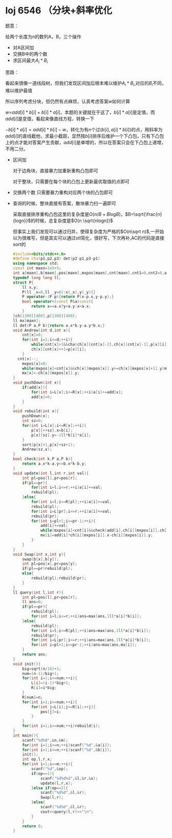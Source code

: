 # loj 6546 （分块+斜率优化

题意：

给两个长度为n的数列A，B，三个操作

+ 对A区间加
+ 交换B中的两个数
+ 求区间最大${A_i*B_i}$

思路：

看起来很像一道线段树，但我们发现区间加后根本难以维护$A_i*B_i$,对应的$B_i$不同，难以维护最值

所以序列考虑分块，但仍然有点麻烦，认真考虑答案$w$如何计算

$w$=$add[i]*b[i]+b[i]*a[i]$，本题的关键就在于这了，$b[i]*a[i]$是定值，而$add[i]$是变值，看起来像直线方程，转换一下

$-b[i]*a[i]=add[i]*b[i]-w$，转化为有$n$个过$(b[i],a[i]*b[i])$的点，用斜率为$add[i]$的直线截他，求最小截距，显然按$b[i]$排序后维护一个下凸包，只有下凸包上的点才能对答案产生贡献，$add[i]$是单增的，所以在答案只会在下凸包上递增，不用二分。



+ 区间加

  对于边角块，直接暴力加重新重构凸包即可

  对于整块，只需要在每个块的凸包上更新最优取值的点即可

+ 交换两个数 只需要暴力重构对应两个块的凸包即可

+ 查询的时候，整块直接有答案，散块暴力扫一遍即可

  采取直接排序重构凸包这里的复杂度是$O(n/B+BlogB)$，$B=\sqrt{\frac{n}{logn}}$的时候，总复杂度是$O(n \sqrt{nlogn})$

  但事实上我们发现可以通过归并，使得复杂度为严格的$O(n\sqrt n)$,一开始以为很难写，但是其实可以通过$stl$简化，很好写，下次再补,AC的代码是直接sort的

  ```cpp
  #include<bits/stdc++.h>
  #define cha(p1,p2,p3) det(p2-p1,p3-p1)
  using namespace std;
  const int maxn=1e5+5;
  int a[maxn],b[maxn],pos[maxn],mxpos[maxn],cnt[maxn],cnt1=0,cnt2=0,add[maxn],n,m,L[maxn],R[maxn],big,num;
  typedef long long ll;
  struct P{
      ll x,y;
      P(ll _x=0,ll _y=0):x(_x),y(_y){}
      P operator-(P p){return P(x-p.x,y-p.y);}
      bool operator<(const P&a)const{
          return x==a.x?y<a.y:x<a.x;
      }
  }ch[1300][400],p[1300][400];
  ll mx[maxn];
  ll det(P a,P b){return a.x*b.y-a.y*b.x;}
  void Andrew(int d,int x){
      cnt[x]=0;
      for(int i=1;i<=d;++i){
          while(cnt[x]>1&&cha(ch[x][cnt[x]-2],ch[x][cnt[x]-1],p[x][i])<=0)cnt[x]--;
          ch[x][cnt[x]++]=p[x][i];
      }
  	cnt[x]--;
      mxpos[x]=0;
      while(mxpos[x]<cnt[x]&&ch[x][mxpos[x]].y>=ch[x][mxpos[x]+1].y)mxpos[x]++;
      mx[x]=-ch[x][mxpos[x]].y;
  }
  void pushDown(int x){
      if(add[x]){
          for(int i=L[x];i<=R[x];++i)a[i]+=add[x];
          add[x]=0;
      }
  }
  void rebuild(int x){
      pushDown(x);
      int sz=0;
      for(int i=L[x];i<=R[x];++i){
          p[x][++sz].x=b[i];
          p[x][sz].y=-1ll*b[i]*a[i];
      }
      sort(p[x]+1,p[x]+sz+1);
      Andrew(sz,x);
  }
  bool check(int k,P a,P b){
      return a.x*k-a.y<=b.x*k-b.y;
  }
  void update(int l,int r,int val){
      int pl=pos[l],pr=pos[r];
      if(pl==pr){
          for(int i=l;i<=r;++i)a[i]+=val;
          rebuild(pl);
      }else{
          for(int i=l;i<=R[pl];++i)a[i]+=val;
          rebuild(pl);
          for(int i=L[pr];i<=r;++i)a[i]+=val;
          rebuild(pr);
          for(int i=pl+1;i<=pr-1;++i){
              add[i]+=val;
              while(mxpos[i]<cnt[i]&&check(add[i],ch[i][mxpos[i]],ch[i][mxpos[i]+1]))++mxpos[i];
              mx[i]=add[i]*ch[i][mxpos[i]].x-ch[i][mxpos[i]].y;
          }
      }
  }
  void Swap(int x,int y){
      swap(b[x],b[y]);
      int pl=pos[x],pr=pos[y];
      if(pl==pr)rebuild(pl);
      else{
          rebuild(pl);rebuild(pr);
      }
  }
  ll query(int l,int r){
      int pl=pos[l],pr=pos[r];
      ll ans=0;
      if(pl==pr){
          rebuild(pl);
          for(int i=l;i<=r;++i)ans=max(ans,1ll*a[i]*b[i]);
      }else{
          rebuild(pl);
          for(int i=l;i<=R[pl];++i)ans=max(ans,1ll*a[i]*b[i]);
          rebuild(pr);
          for(int i=L[pr];i<=r;++i)ans=max(ans,1ll*a[i]*b[i]);
          for(int i=pl+1;i<=pr-1;++i)ans=max(ans,mx[i]);
      }
      return ans;
  }
  void init(){
      big=sqrt(n/16)+1;
      num=(n-1)/big+1;
      for(int i=1;i<=num;++i){
          L[i]=(i-1)*big+1;
          R[i]=i*big;
      }
      R[num]=n; 
      for(int i=1;i<=num;++i){
          for(int j=L[i];j<=R[i];++j){
              pos[j]=i;
          }
      }
      for(int i=1;i<=num;++i)rebuild(i);
  }
  int main(){
      scanf("%d%d",&n,&m);
      for(int i=1;i<=n;++i)scanf("%d",&a[i]);
      for(int i=1;i<=n;++i)scanf("%d",&b[i]);
      init();
      int op,l,r,x;
      for(int i=1;i<=m;++i){
          scanf("%d",&op);
          if(op==1){
              scanf("%d%d%d",&l,&r,&x);
              update(l,r,x);
          }else if(op==2){
              scanf("%d%d",&l,&r);
              Swap(l,r);
          }else{
              scanf("%d%d",&l,&r);
              cout<<query(l,r)<<"\n";
          }
      }
      return 0;
  }
  ```

  


